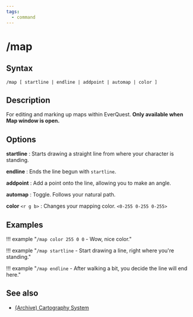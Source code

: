 ```yaml
---
tags:
  - command
---
```


# /map

## Syntax

<!--cmd-syntax-start-->
```eqcommand
/map [ startline | endline | addpoint | automap | color ]
```
<!--cmd-syntax-end-->

## Description

<!--cmd-desc-start-->
For editing and marking up maps within EverQuest. **Only available when Map window is open.**
<!--cmd-desc-end-->

## Options

**startline**
:   Starts drawing a straight line from where your character is standing.

**endline**
:   Ends the line begun with `startline`.

**addpoint**
:   Add a point onto the line, allowing you to make an angle.

**automap**
:   Toggle. Follows your natural path.

**color** `<r g b>`
:   Changes your mapping color. `<0-255 0-255 0-255>`

## Examples

!!! example "`/map color 255 0 0` - Wow, nice color."

!!! example "`/map startline` - Start drawing a line, right where you're standing."

!!! example "`/map endline` - After walking a bit, you decide the line will end here."

## See also

- [(Archive) Cartography System](https://web.archive.org/web/20080609202701/http://everquest.station.sony.com/legacy/f_cartography.jsp)
